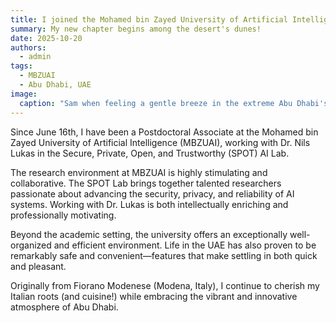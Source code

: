 ```yaml
---
title: I joined the Mohamed bin Zayed University of Artificial Intelligence (MBZUAI) as a Postdoctoral Associate!
summary: My new chapter begins among the desert's dunes!
date: 2025-10-20
authors:
  - admin
tags:
  - MBZUAI
  - Abu Dhabi, UAE
image:
  caption: "Sam when feeling a gentle breeze in the extreme Abu Dhabi's hot July"
---
```


Since June 16th, I have been a Postdoctoral Associate at the Mohamed bin Zayed University of Artificial Intelligence (MBZUAI), working with Dr. Nils Lukas in the Secure, Private, Open, and Trustworthy (SPOT) AI Lab.

The research environment at MBZUAI is highly stimulating and collaborative. The SPOT Lab brings together talented researchers passionate about advancing the security, privacy, and reliability of AI systems. Working with Dr. Lukas is both intellectually enriching and professionally motivating.

Beyond the academic setting, the university offers an exceptionally well-organized and efficient environment. Life in the UAE has also proven to be remarkably safe and convenient—features that make settling in both quick and pleasant.

Originally from Fiorano Modenese (Modena, Italy), I continue to cherish my Italian roots (and cuisine!) while embracing the vibrant and innovative atmosphere of Abu Dhabi.
